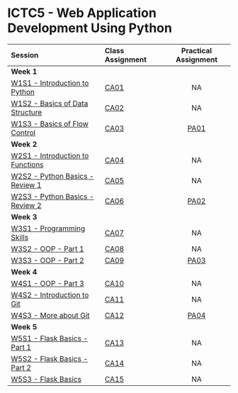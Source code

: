 # ICTC5 - Web Application Development Using Python 

| Session                                      | Class Assignment                    |       Practical Assignment       |
| :------------------------------------------- | :---------------------------------- | :------------------------------: |
| **Week 1**                                   |
| [W1S1 - Introduction to Python](./W1/S1/)    | [CA01](./W1/S1/CA01.md)             |                NA                |
| [W1S2 - Basics of Data Structure](./W1/S2/)  | [CA02](./W1/S2/CA02.md)             |                NA                |
| [W1S3 - Basics of Flow Control](./W1/S3/)    | [CA03](./W1/S3/CA03.md)             |     [PA01](./W1/S3/PA01.md)      |
| **Week 2**                                   |
| [W2S1 - Introduction to Functions](./W2/S1/) | [CA04](./W2/S1/CA04.md)             |                NA                |
| [W2S2 - Python Basics - Review 1](./W2/S2/)  | [CA05](./W2/S2/CA05.md)             |                NA                |
| [W2S3 - Python Basics - Review 2](./W2/S3/)  | [CA06](./W2/S3/CA06-Tic-Tac-Toe.md) | [PA02](./W2/S3/PA02-Fruitman.md) |
| **Week 3**                                   |
| [W3S1 - Programming Skills](./W3/S1/)        | [CA07](./W3/S1/CA07.md)             |                NA                |
| [W3S2 - OOP - Part 1](./W3/S2/)              | [CA08](./W3/S2/CA08.md)             |                NA                |
| [W3S3 - OOP - Part 2](./W3/S3/)              | [CA09](./W3/S3/CA00.md)             |  [PA03](./W3/S3/PA03-Shapes.md)  |
| **Week 4**                                   |
| [W4S1 - OOP - Part 3](./W4/S1/)              | [CA10](./W4/S1/CA10.md)             |                NA                |
| [W4S2 - Introduction to Git](./W4/S2/)       | [CA11](./W4/S2/CA11.md)             |                NA                |
| [W4S3 - More about Git](./W4/S3/)            | [CA12](./W4/S3/CA12.md)             |     [PA04](./W3/S3/PA04-.md)     |
| **Week 5**                                   |
| [W5S1 - Flask Basics - Part 1](./W4/S1/)     | [CA13](./W5/S1/CA00.md)             |                NA                |
| [W5S2 - Flask Basics - Part 2](./W4/S1/)     | [CA14](./W5/S2/CA00.md)             |                NA                |
| [W5S3 - Flask Basics](./W4/S1/)              | [CA15](./W5/S3/CA00.md)             |                NA                |
